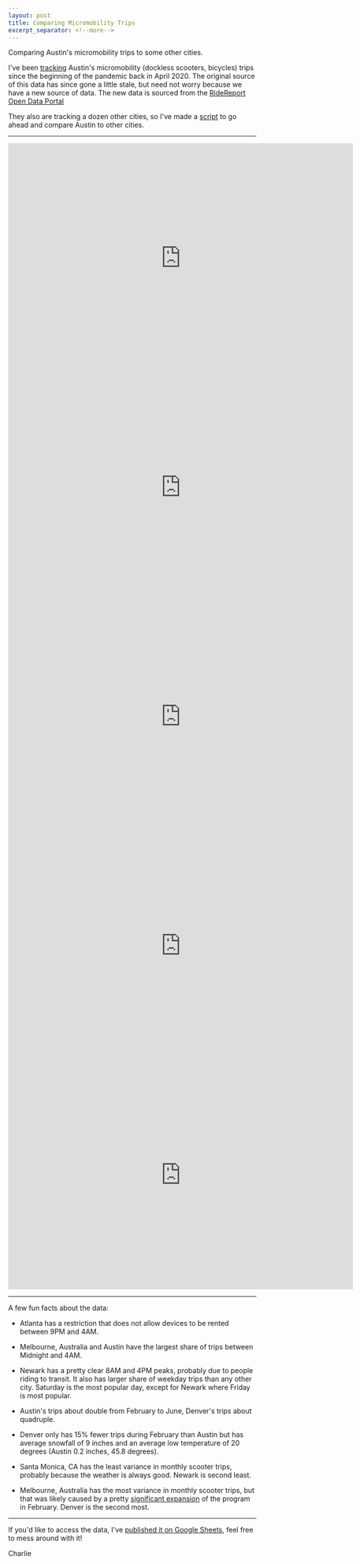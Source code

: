 ```yaml
---
layout: post
title: Comparing Micromobility Trips 
excerpt_separator: <!--more-->
---
```


Comparing Austin's micromobility trips to some other cities.

<!--more-->

I've been [tracking](http://modalshift.co/COVID19/) Austin's micromobility (dockless scooters, bicycles) trips since the beginning of the pandemic back in April 2020. The original source of this data has since gone a little stale, but need not worry because we have a new source of data. The new data is sourced from the [RideReport Open Data Portal](https://public.ridereport.com/)

They also are tracking a dozen other cities, so I've made a [script](https://github.com/Charlie-Henry/ModalShift/code/micromobility-data-script) to go ahead and compare Austin to other cities.

***

<iframe width="700" height="465" seamless frameborder="0" scrolling="no" src="https://docs.google.com/spreadsheets/d/e/2PACX-1vT62B_DwWnKjW0xnsEMgicyUd-jiz3hR7_gWKebQGgLA5EmwRg6VuLjwjmco4aDATkHfsLKdgEKiuUz/pubchart?oid=2124104027&amp;format=interactive"></iframe>

<iframe width="700" height="465" seamless frameborder="0" scrolling="no" src="https://docs.google.com/spreadsheets/d/e/2PACX-1vT62B_DwWnKjW0xnsEMgicyUd-jiz3hR7_gWKebQGgLA5EmwRg6VuLjwjmco4aDATkHfsLKdgEKiuUz/pubchart?oid=342231804&amp;format=interactive"></iframe>

<iframe width="700" height="465" seamless frameborder="0" scrolling="no" src="https://docs.google.com/spreadsheets/d/e/2PACX-1vT62B_DwWnKjW0xnsEMgicyUd-jiz3hR7_gWKebQGgLA5EmwRg6VuLjwjmco4aDATkHfsLKdgEKiuUz/pubchart?oid=658360229&amp;format=interactive"></iframe>

<iframe width="700" height="465" seamless frameborder="0" scrolling="no" src="https://docs.google.com/spreadsheets/d/e/2PACX-1vT62B_DwWnKjW0xnsEMgicyUd-jiz3hR7_gWKebQGgLA5EmwRg6VuLjwjmco4aDATkHfsLKdgEKiuUz/pubchart?oid=316350592&amp;format=interactive"></iframe>

<iframe width="700" height="465" seamless frameborder="0" scrolling="no" src="https://docs.google.com/spreadsheets/d/e/2PACX-1vT62B_DwWnKjW0xnsEMgicyUd-jiz3hR7_gWKebQGgLA5EmwRg6VuLjwjmco4aDATkHfsLKdgEKiuUz/pubchart?oid=1492875467&amp;format=interactive"></iframe>

***

A few fun facts about the data:

- Atlanta has a restriction that does not allow devices to be rented between 9PM and 4AM.

- Melbourne, Australia and Austin have the largest share of trips between Midnight and 4AM.

- Newark has a pretty clear 8AM and 4PM peaks, probably due to people riding to transit. It also has larger share of weekday trips than any other city. Saturday is the most popular day, except for Newark where Friday is most popular.

- Austin's trips about double from February to June, Denver's trips about quadruple.

- Denver only has 15% fewer trips during February than Austin but has average snowfall of 9 inches and an average low temperature of 20 degrees (Austin 0.2 inches, 45.8 degrees).

- Santa Monica, CA has the least variance in monthly scooter trips, probably because the weather is always good. Newark is second least. 

- Melbourne, Australia has the most variance in monthly scooter trips, but that was likely caused by a pretty [significant expansion](https://www.melbourne.vic.gov.au/parking-and-transport/Pages/e-scooters.aspx) of the program in February. Denver is the second most.

***

If you'd like to access the data, I've [published it on Google Sheets](https://docs.google.com/spreadsheets/d/13mD22ryVYZdg0ydJSLHS5XcxsRPZ6ZFxNYoTa7YKrmg/edit?usp=sharing), feel free to mess around with it!


Charlie
